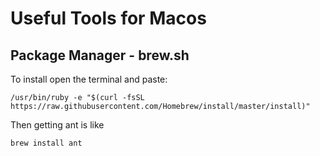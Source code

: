 # Useful Tools for Macos

## Package Manager - brew.sh

To install open the terminal and paste:
```
/usr/bin/ruby -e "$(curl -fsSL https://raw.githubusercontent.com/Homebrew/install/master/install)"
```

Then getting ant is like
```
brew install ant
```
